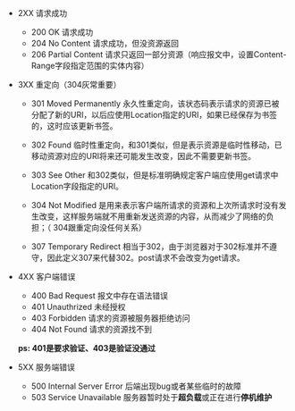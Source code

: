 - 2XX 请求成功

  - 200	OK				 	  请求成功
  - 204    No Content          请求成功，但没资源返回
  - 206    Partial Content    请求只返回一部分资源（响应报文中，设置Content-Range字段指定范围的实体内容）

- 3XX 重定向（304灰常重要）

  - 301	Moved Permanently	永久性重定向，该状态码表示请求的资源已被分配了新的URI，以后应使用Location指定的URI，如果已经保存为书签的，这时应该更新书签。

  - 302    Found                          临时性重定向，和301类似，但是表示资源是临时性移动，已移动资源对应的URI将来还可能发生改变，因此不需要更新书签。

  - 303    See Other                    和302类似，但是标准明确规定客户端应使用get请求中Location字段指定的URI。

  - 304    Not Modified                是用来表示客户端所请求的资源和上次所请求时没有发生改变，这样服务端就不用重新发送资源的内容，从而减少了网络的负担；（ 304跟重定向没任何关系）

  - 307    Temporary Redirect      相当于302，由于浏览器对于302标准并不遵守，因此定义307来代替302。post请求不会改变为get请求。

- 4XX 客户端错误

  - 400	Bad Request		报文中存在语法错误
  - 401    Unauthrized         未经授权
  - 403    Forbidden            请求的资源被服务器拒绝访问
  - 404    Not Found           请求的资源找不到

  **ps: 401是要求验证、403是验证没通过**

- 5XX 服务端错误

  - 500	Internal Server Error   后端出现bug或者某些临时的故障
  - 503    Service Unavailable    服务器暂时处于**超负载**或正在进行**停机维护**